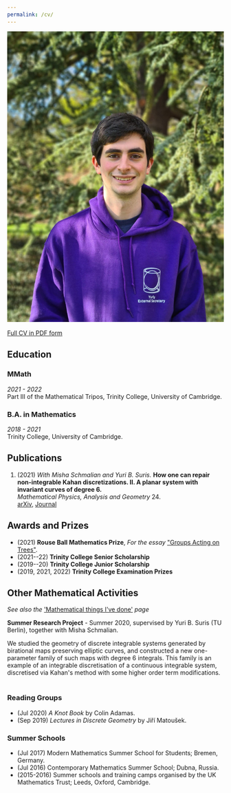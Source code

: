 ```yaml
---
permalink: /cv/
---
```


<div class = "sidebar__right">
    <div class = "sticky">
        <img src="../files/img/photo.jpg" alt="Photo of myself" >
    </div>
</div>

[Full CV in PDF form](../files/cv.pdf)

## Education

### MMath
*2021 - 2022*  <br>
Part III of the Mathematical Tripos, Trinity College, University of Cambridge. <br>

### B.A. in Mathematics
*2018 - 2021*  <br>
Trinity College, University of Cambridge. <br>

## Publications

1. (2021) *With Misha Schmalian and Yuri B. Suris.*
**How one can repair non-integrable Kahan discretizations. II. A planar system with invariant curves of degree 6.**  <br>
*Mathematical Physics, Analysis and Geometry* 24. <br>
[arXiv](https://arxiv.org/abs/2106.14301), [Journal](https://doi.org/10.1007/s11040-021-09413-2) <br>


## Awards and Prizes
- (2021) **Rouse Ball Mathematics Prize**, *For the essay* ["Groups Acting on Trees"](../files/essay.pdf).
- (2021--22) **Trinity College Senior Scholarship**
- (2019--20) **Trinity College Junior Scholarship**
- (2019, 2021, 2022) **Trinity College Examination Prizes**

## Other Mathematical Activities
*See also the* ['Mathematical things I've done'](../things) *page*

**Summer Research Project** - Summer 2020, supervised by Yuri B. Suris (TU Berlin), together with Misha Schmalian. <br>

We studied the geometry of discrete integrable systems generated by birational maps preserving elliptic curves, and constructed a new one-parameter family of such maps with degree 6 integrals.
This family is an example of an integrable discretisation of a continuous integrable system, discretised via Kahan's method with some higher order term modifications.
<br>
<br>

### Reading Groups
- (Jul 2020)  *A Knot Book* by Colin Adamas.
- (Sep 2019)  *Lectures in Discrete Geometry* by Jiří Matoušek.

### Summer Schools
- (Jul 2017)  Modern Mathematics Summer School for Students; Bremen, Germany.
- (Jul 2016)  Contemporary Mathematics Summer School; Dubna, Russia.
- (2015-2016)  Summer schools and training camps organised by the UK Mathematics Trust; Leeds, Oxford, Cambridge.
